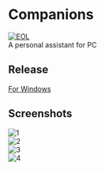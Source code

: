 # Companions
[![EOL](https://img.shields.io/badge/Status-EOL-lightgrey.svg?style=flat-square)]()  
A personal assistant for PC
## Release
[For Windows](http://download.jackeriss.com/works/Companions_1.0.2.zip)
## Screenshots
![1](http://image.jackeriss.com/project/Companions/1.png)  
![2](http://image.jackeriss.com/project/Companions/2.png)  
![3](http://image.jackeriss.com/project/Companions/3.png)  
![4](http://image.jackeriss.com/project/Companions/4.png)  
